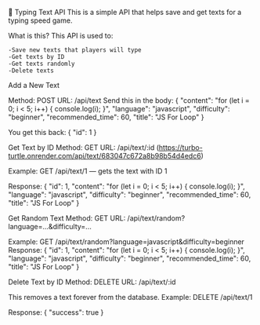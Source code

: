 🐢 Typing Text API
This is a simple API that helps save and get texts for a typing speed game.

What is this?
This API is used to:

    -Save new texts that players will type
    -Get texts by ID
    -Get texts randomly
    -Delete texts

Add a New Text

Method: POST
URL: /api/text
Send this in the body:
{
"content": "for (let i = 0; i < 5; i++) { console.log(i); }",
"language": "javascript",
"difficulty": "beginner",
"recommended_time": 60,
"title": "JS For Loop"
}

You get this back:
{
"id": 1
}

Get Text by ID
Method: GET
URL: /api/text/:id (https://turbo-turtle.onrender.com/api/text/683047c672a8b98b54d4edc6)

Example: GET /api/text/1 — gets the text with ID 1

Response:
{
"id": 1,
"content": "for (let i = 0; i < 5; i++) { console.log(i); }",
"language": "javascript",
"difficulty": "beginner",
"recommended_time": 60,
"title": "JS For Loop"
}

Get Random Text
Method: GET
URL: /api/text/random?language=...&difficulty=...

Example: GET /api/text/random?language=javascript&difficulty=beginner
Response:
{
"id": 1,
"content": "for (let i = 0; i < 5; i++) { console.log(i); }",
"language": "javascript",
"difficulty": "beginner",
"recommended_time": 60,
"title": "JS For Loop"
}

Delete Text by ID
Method: DELETE
URL: /api/text/:id

This removes a text forever from the database.
Example: DELETE /api/text/1

Response:
{
"success": true
}
